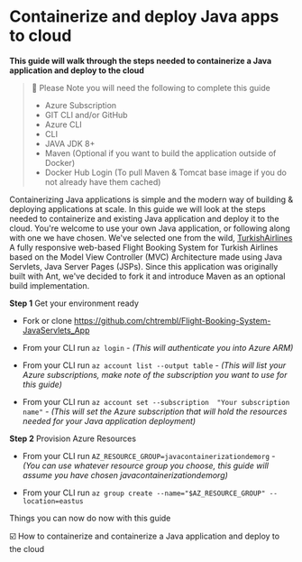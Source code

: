 # Containerize and deploy Java apps to cloud

**This guide will walk through the steps needed to containerize a Java application and deploy to the cloud**

> 📝 Please Note you will need the following to complete this guide
> - Azure Subscription
> - GIT CLI and/or GitHub
> - Azure CLI
> - CLI
> - JAVA JDK 8+ 
> - Maven (Optional if you want to build the application outside of Docker)
> - Docker Hub Login (To pull Maven & Tomcat base image if you do not already have them cached)

Containerizing Java applications is simple and the modern way of building & deploying applications at scale. In this guide we will look at the steps needed to containerize and existing Java application and deploy it to the cloud. You're welcome to use your own Java application, or following along with one we have chosen. We've selected one from the wild, [TurkishAirlines](https://github.com/harismuneer/Flight-Booking-System-JavaServlets_App) A fully responsive web-based Flight Booking System for Turkish Airlines based on the Model View Controller (MVC) Architecture made using Java Servlets, Java Server Pages (JSPs). Since this application was originally built with Ant, we've decided to fork it and introduce Maven as an optional build implementation.

**Step 1**
Get your environment ready

 - Fork or clone https://github.com/chtrembl/Flight-Booking-System-JavaServlets_App
 
 - From your CLI run `az login`
	 *- (This will authenticate you into Azure ARM)*
	 
 - From your CLI run `az account list --output table`
	 *- (This will list your Azure subscriptions, make note of the subscription you want to use for this guide)*
	 
 - From your CLI run `az account set --subscription  "Your subscription name"`
	 *- (This will set the Azure subscription that will hold the resources needed for your Java application deployment)*

**Step 2**
Provision Azure Resources

 - From your CLI run `AZ_RESOURCE_GROUP=javacontainerizationdemorg`
	 *- (You can use whatever resource group you choose, this guide will assume you have chosen javacontainerizationdemorg)*

 - From your CLI run `az group create --name="$AZ_RESOURCE_GROUP" --location=eastus`

Things you can now do now with this guide

☑️ How to containerize and containerize a Java application and deploy to the cloud

